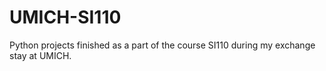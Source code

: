 # UMICH-SI110

Python projects finished as a part of the course SI110 during my exchange stay at UMICH.

